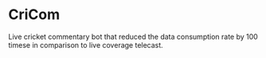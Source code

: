 # CriCom
Live cricket commentary bot that reduced the data consumption rate by 100 timese in comparison to live coverage telecast.
